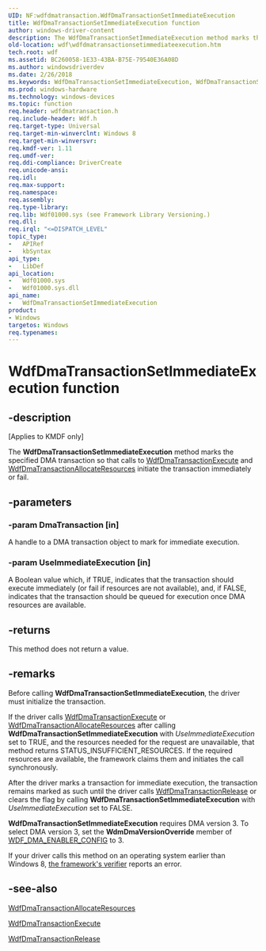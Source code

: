 ```yaml
---
UID: NF:wdfdmatransaction.WdfDmaTransactionSetImmediateExecution
title: WdfDmaTransactionSetImmediateExecution function
author: windows-driver-content
description: The WdfDmaTransactionSetImmediateExecution method marks the specified DMA transaction so that calls to WdfDmaTransactionExecute and WdfDmaTransactionAllocateResources initiate the transaction immediately or fail.
old-location: wdf\wdfdmatransactionsetimmediateexecution.htm
tech.root: wdf
ms.assetid: BC260058-1E33-43BA-B75E-79540E36A08D
ms.author: windowsdriverdev
ms.date: 2/26/2018
ms.keywords: WdfDmaTransactionSetImmediateExecution, WdfDmaTransactionSetImmediateExecution method, kmdf.wdfdmatransactionsetimmediateexecution, wdf.wdfdmatransactionsetimmediateexecution, wdfdmatransaction/WdfDmaTransactionSetImmediateExecution
ms.prod: windows-hardware
ms.technology: windows-devices
ms.topic: function
req.header: wdfdmatransaction.h
req.include-header: Wdf.h
req.target-type: Universal
req.target-min-winverclnt: Windows 8
req.target-min-winversvr: 
req.kmdf-ver: 1.11
req.umdf-ver: 
req.ddi-compliance: DriverCreate
req.unicode-ansi: 
req.idl: 
req.max-support: 
req.namespace: 
req.assembly: 
req.type-library: 
req.lib: Wdf01000.sys (see Framework Library Versioning.)
req.dll: 
req.irql: "<=DISPATCH_LEVEL"
topic_type:
-	APIRef
-	kbSyntax
api_type:
-	LibDef
api_location:
-	Wdf01000.sys
-	Wdf01000.sys.dll
api_name:
-	WdfDmaTransactionSetImmediateExecution
product:
- Windows
targetos: Windows
req.typenames: 
---
```


# WdfDmaTransactionSetImmediateExecution function


## -description


<p class="CCE_Message">[Applies to KMDF only]</p>

The <b>WdfDmaTransactionSetImmediateExecution</b> method
   marks the specified DMA transaction so  that calls to <a href="https://msdn.microsoft.com/library/windows/hardware/ff547062">WdfDmaTransactionExecute</a>  and <a href="https://msdn.microsoft.com/library/windows/hardware/hh451123">WdfDmaTransactionAllocateResources</a> initiate the transaction immediately or fail.


## -parameters




### -param DmaTransaction [in]

A handle to a DMA transaction object to mark for immediate execution.


### -param UseImmediateExecution [in]

A Boolean value which, if TRUE, indicates that the transaction should execute immediately (or fail if resources are not available), and, if FALSE, indicates that the transaction should be queued for execution once DMA resources are available.


## -returns



This method does not return a value.




## -remarks



Before calling <b>WdfDmaTransactionSetImmediateExecution</b>, the driver must initialize the transaction.

If the driver calls <a href="https://msdn.microsoft.com/library/windows/hardware/ff547062">WdfDmaTransactionExecute</a>  or <a href="https://msdn.microsoft.com/library/windows/hardware/hh451123">WdfDmaTransactionAllocateResources</a> after calling <b>WdfDmaTransactionSetImmediateExecution</b> with <i>UseImmediateExecution</i> set to TRUE, and the resources needed for the request are unavailable, that method returns STATUS_INSUFFICIENT_RESOURCES. If the required resources are available, the framework claims them and initiates the call synchronously.

After the driver marks a transaction for immediate execution, the transaction remains marked as such until the driver calls <a href="https://msdn.microsoft.com/library/windows/hardware/ff547114">WdfDmaTransactionRelease</a> or clears the flag by calling <b>WdfDmaTransactionSetImmediateExecution</b> with <i>UseImmediateExecution</i> set to FALSE.

<b>WdfDmaTransactionSetImmediateExecution</b> requires DMA version 3.
 To select DMA version 3, set the <b>WdmDmaVersionOverride</b> member of <a href="https://msdn.microsoft.com/library/windows/hardware/ff551290">WDF_DMA_ENABLER_CONFIG</a> to 3.

If your driver calls this method on an operating system earlier than Windows 8, <a href="https://docs.microsoft.com/windows-hardware/drivers/wdf/using-kmdf-verifier">the framework's verifier</a> reports an error.




## -see-also




<a href="https://msdn.microsoft.com/library/windows/hardware/hh451123">WdfDmaTransactionAllocateResources</a>



<a href="https://msdn.microsoft.com/library/windows/hardware/ff547062">WdfDmaTransactionExecute</a>



<a href="https://msdn.microsoft.com/library/windows/hardware/ff547114">WdfDmaTransactionRelease</a>
 

 

